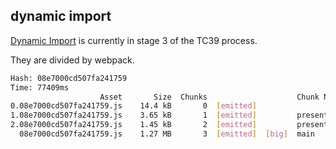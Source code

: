 ## dynamic import

[Dynamic Import](https://github.com/tc39/proposal-dynamic-import) is currently in stage 3 of the TC39 process.

They are divided by webpack.

```sh
Hash: 08e7000cd507fa241759
Time: 77409ms
                    Asset       Size  Chunks                    Chunk Names
0.08e7000cd507fa241759.js    14.4 kB       0  [emitted]
1.08e7000cd507fa241759.js    3.65 kB       1  [emitted]         presenter.host
2.08e7000cd507fa241759.js    1.45 kB       2  [emitted]         presenter.view
  08e7000cd507fa241759.js    1.27 MB       3  [emitted]  [big]  main
```
